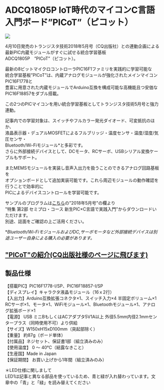# ADCQ1805P IoT時代のマイコンC言語入門ボード”PICoT”（ピコット）

![](https://bit-trade-one.co.jp/wp/wp-content/uploads/2018/03/4be805fe3d07dff8ace9f3c1830fc549.png)  

4月10日発売のトランジスタ技術2018年5月号（CQ出版社）との連動企画による  
最新PIC内蔵モジュールがすぐに試せる統合学習基板ADCQ1805P　”PICoT”（ピコット）。  

最新の8ビットマイクロコントローラPIC16F1ファミリを実践的に学習可能な  
統合学習基板”PICoT”は、内蔵アナログモジュールが強化されたメインマイコンPIC16F1778と  
豊富に用意された内蔵モジュールでArduino互換を構成可能な高機能且つ安価なPIC16F18857をダブル搭載。  

この2つのPICマイコンを用い統合学習基板としてトランジスタ技術5月号と強力連動。  

記事内での学習対象は、スイッチやフルカラー発光ダイオード、可変抵抗のほか、  
液晶表示器・デュアルMOSFETによるフルブリッジ・温度センサ・温度/湿度/気圧センサ・  
Bluetooth/Wi-Fiモジュール\*と多彩です。  
さらに外部接続デバイスとして、DCモータ、RCサーボ、USBシリアル変換ケーブルもサポート。

またMEMSモジュールを実装し音声入出力を扱うことのできるアナログ回路基板を  
オプションボードとして追加実装可能です。これら周辺モジュールの動作確認を行うことで効率的に  
PICによるデバイスコントロールを学習可能です。

サンプルのプログラムは[こちら](https://toragi.cqpub.co.jp/tabid/866/Default.html)の"2018年5月号"の欄より  
"特集 第2部 セミプロ・コース 新生PIC×C言語で実践入門"からダウンロードいただけます。  
別途、誌面をご確認の上ご活用ください。  

\**Bluetooth/Wi-FiモジュールおよびDC,サーボモータなど外部接続デバイスは別途ユーザー自身による購入の必要があります。*

## ["PICoT"の紹介(CQ出版社様のページに飛びます)](https://www.cqpub.co.jp/toragi/2008-2020/tabid/874/Default.html)

## 製品仕様

【搭載PIC】PIC16F1778-I/SP、PIC16F18857-I/SP  
【ディスプレイ】キャラクタ液晶モジュール（16ｘ2行）  
【入出力】Arduino互換拡張コネクタ×1、スイッチ入力×4   半固定ボリューム×1  
RCサーボ×1、モータ×1、WiFiモジュール×1、Bluetoothモジュール×1、アナログ拡張ボード×1  
 【電源】 USB ミニBもしくはACアダプタ5V1A以上 外径5.5mm内径2.1mmセンタープラス（同時使用不可）より供給  
【サイズ】W150xH15xD100mm（突起部除く）  
 【重量】 約87g（ボード単体）  
 【付属品】ネジセット、保証書1部（組立済みのみ）  
 【使用温度】 0 ～ 40℃（結露なきこと）  
 【生産国】Made in Japan  
 【保証期間】 お買い上げから1年間（組立済みのみ）  
 
＊LED仕様に関しまして  
LED1は記事と異なる部品を使っているため、青と緑が入れ替わっています。文章中の「青」と「緑」を読み替えてください
